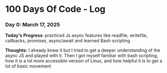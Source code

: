 # 100 Days Of Code - Log

### Day 0: March 17, 2025 

**Today's Progress**: practiced Js async features like readfile, writefile, callbacks, promises, async/await and learned Bash scripting 

**Thoughts:** I already knew it but I tried to get a deeper understanding of the async JS and played with it. Then I got myself familiar with bash scripting, how it is a lot more accessible version of Linux, and how helpful it is to get a lot of basic movement 




